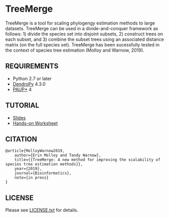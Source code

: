 TreeMerge
=======
TreeMerge is a tool for scaling phylogengy estimation methods to large datasets. TreeMerge can be used in a divide-and-conquer framework as follows: 1) divide the species set into disjoint subsets, 2) construct trees on each subset, and 3) combine the subset trees using an associated distance matrix (on the full species set). TreeMerge has been sucessfully tested in the context of species tree estimation (Molloy and Warnow, 2019).


REQUIREMENTS
------------
+ Python 2.7 or later
+ [DendroPy](https://www.dendropy.org) 4.3.0
+ [PAUP*](http://phylosolutions.com/paup-test/) 4


TUTORIAL
--------
+ [Slides](http://erinkmolloy.web.illinois.edu/ekm-trees19.pdf)
+ [Hands-on Worksheet](https://github.com/ekmolloy/trees-in-the-desert-tutorial)


CITATION
--------
```
@article{MolloyWarnow2019,
    author={Erin Molloy and Tandy Warnow},
    title={{TreeMerge: A new method for improving the scalability of species tree estimation methods}},
    year={2019},
    journal={Bioinformatics},
    note={in press}
}
```

LICENSE
-------
Please see [LICENSE.txt](LICENSE.txt) for details.
